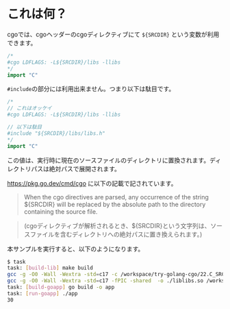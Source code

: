 # これは何？

cgoでは、cgoヘッダーのcgoディレクティブにて ```${SRCDIR}``` という変数が利用できます。

```go
/*
#cgo LDFLAGS: -L${SRCDIR}/libs -llibs
*/
import "C"
```

```#include```の部分には利用出来ません。つまり以下は駄目です。

```go
/*
// これはオッケイ
#cgo LDFLAGS: -L${SRCDIR}/libs -llibs

// 以下は駄目
#include "${SRCDIR}/libs/libs.h"
*/
import "C"
```


この値は、実行時に現在のソースファイルのディレクトリに置換されます。ディレクトリパスは絶対パスで展開されます。

https://pkg.go.dev/cmd/cgo に以下の記載で記されています。

> When the cgo directives are parsed, any occurrence of the string ${SRCDIR} will be replaced by the absolute path to the directory containing the source file. 

> (cgoディレクティブが解析されるとき、${SRCDIR}という文字列は、ソースファイルを含むディレクトリへの絶対パスに置き換えられます。)

本サンプルを実行すると、以下のようになります。

```sh
$ task
task: [build-lib] make build
gcc -g -O0 -Wall -Wextra -std=c17 -c /workspace/try-golang-cgo/22.C_SRCDIR/libs/libs.c -o /workspace/try-golang-cgo/22.C_SRCDIR/libs/libs.o 
gcc -g -O0 -Wall -Wextra -std=c17 -fPIC -shared  -o ./liblibs.so /workspace/try-golang-cgo/22.C_SRCDIR/libs/libs.o 
task: [build-goapp] go build -o app
task: [run-goapp] ./app
30
```
